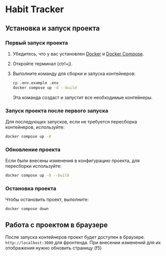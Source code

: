 # Habit Tracker

## Установка и запуск проекта

### Первый запуск проекта

1. Убедитесь, что у вас установлен [Docker](https://www.docker.com/) и [Docker Compose](https://docs.docker.com/compose/).
2. Откройте терминал (ctrl+j).
3. Выполните команду для сборки и запуска контейнеров:

   ```sh
   cp .env.example .env
   docker compose up -d --build
   ```

   Эта команда создаст и запустит все необходимые контейнеры.

### Запуск проекта после первого запуска

Для последующих запусков, если не требуется пересборка контейнеров, используйте:

```sh
docker compose up -d
```

### Обновление проекта

Если были внесены изменения в конфигурацию проекта, для пересборки используйте:

```sh
docker compose up -d --build
```

### Остановка проекта

Чтобы остановить проект, выполните:

```sh
docker compose down
```

## Работа с проектом в браузере

После запуска контейнеров проект будет доступен в браузере. `http://localhost:3000` для фронтенда. При внесении изменений для их отображения нужно обновить страницу (f5)
